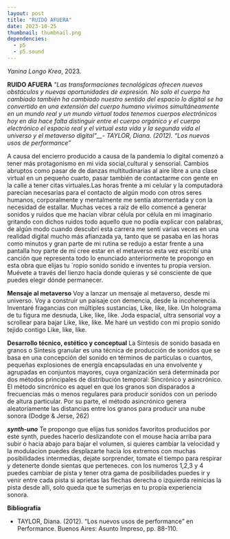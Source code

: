 ```yaml
---
layout: post
title: "RUIDO AFUERA"
date: 2023-10-25
thumbnail: thumbnail.png
dependencies:
  - p5
  - p5.sound
---
```


<div id="div-sketch">
  <script type="text/javascript" src="sketch.js"></script>
</div>

_Yanina Longo Krea_, 2023.

**RUIDO AFUERA**
_"Las transformaciones tecnológicas ofrecen nuevos obstáculos y nuevas oportunidades de expresión.
No solo el cuerpo ha cambiado también ha cambiado nuestro sentido del espacio lo digital se ha convertido en una extensión del cuerpo humano vivimos simultáneamente en un mundo real y un mundo virtual todos tenemos cuerpos electrónicos hoy en día hace falta distinguir entre el cuerpo orgánico y el cuerpo electrónico el espacio real y el virtual esta vida y la segunda vida el universo y el metaverso digital"__- TAYLOR, Diana. (2012). “Los nuevos usos de performance”_

A causa del encierro producido a causa de la pandemia lo digital comenzó a tener más protagonismo en mi vida social,cultural y sensorial.
Cambios abruptos como pasar de de danzas multitudinarias al aire libre  a una clase virtual en un pequeño cuarto, pasar también de contactarme con  gente en la calle a tener citas virtuales.Las horas frente a mi celular y la computadora parecían necesarias para el contacto de algún modo con otros seres humanos, corporalmente y mentalmente me sentía atormentada y con la necesidad de estallar. Muchas veces a raíz de ello comencé a generar sonidos y ruidos que me  hacían vibrar célula por célula en mi imaginario gritando con dichos ruidos todo aquello que no podía explicar con palabras, de algún modo cuando descubrí esta carrera me sentí varias veces en una realidad digital mucho más afianzada ya, tanto que se pasaba en las horas como minutos y gran parte de mi rutina se redujo a estar frente a una pantalla hoy parte de mí cree estar en el metaverso esta vez escribí una canción que representa todo lo enunciado anteriormente te propongo  en esta obra que elijas tu ´ropio sonido sonido e inventes tu propia version. Muévete a través del lienzo hacia donde quieras y sé consciente de que puedes elegir dónde permanecer.

**Mensaje al metaverso**
Voy a lanzar un mensaje al metaverso, desde mi universo. 
Voy a construir un paisaje con demencia,  desde la incoherencia.
Inventaré fragancias con múltiples sustancias,
Like, like,  like.
Un holograma de tu figura me desnuda,
Like, like, like. 
Joda espacial, ultra sensorial voy a scrollear para bajar
Like, like, like.
Me haré un vestido con mi propio sonido tejido contigo
Like, like, like.

**Desarrollo técnico, estético y conceptual**
La Síntesis de sonido basada en granos o Síntesis granular es una técnica de producción de sonidos que se basa en una concepción del sonido en términos de partículas o cuantos, pequeñas explosiones de energía encapsuladas en una envolvente y agrupadas en conjuntos mayores, cuya organización será determinada por dos métodos principales de distribución temporal: Sincrónico y asincrónico.
El método sincrónico es aquel en que los granos son disparados a frecuencias más o menos regulares para producir sonidos con un periodo de altura particular. Por su parte, el método asincrónico genera aleatoriamente las distancias entre los granos para producir una nube sonora (Dodge & Jerse, 262)

***synth-uno***
Te propongo que elijas tus sonidos favoritos producidos por  este synth, puedes hacerlo deslizandote con el mouse hacia arriba para subir o hacia abajo para bajar el volumen, si quieres cambiar la velocidad y la modulacion puedes desplazarte hacia los extremos con  muchas posibilidades intermedias, dejate sorprender, tomate el tiempo para respirar y detenerte  donde sientas que perteneces.
con los numeros 1,2,3 y 4 puedes cambiar de pista y tener otra gama de posibilidades puedes ir  y venir entre cada pista si aprietas las flechas derecha o izquierda reinicias la pista desde alli, solo queda que te sumerjas en tu propia experiencia sonora.




**Bibliografía**
- TAYLOR, Diana. (2012). “Los nuevos usos de performance” en Performance. Buenos Aires: Asunto Impreso, pp. 88-110.
